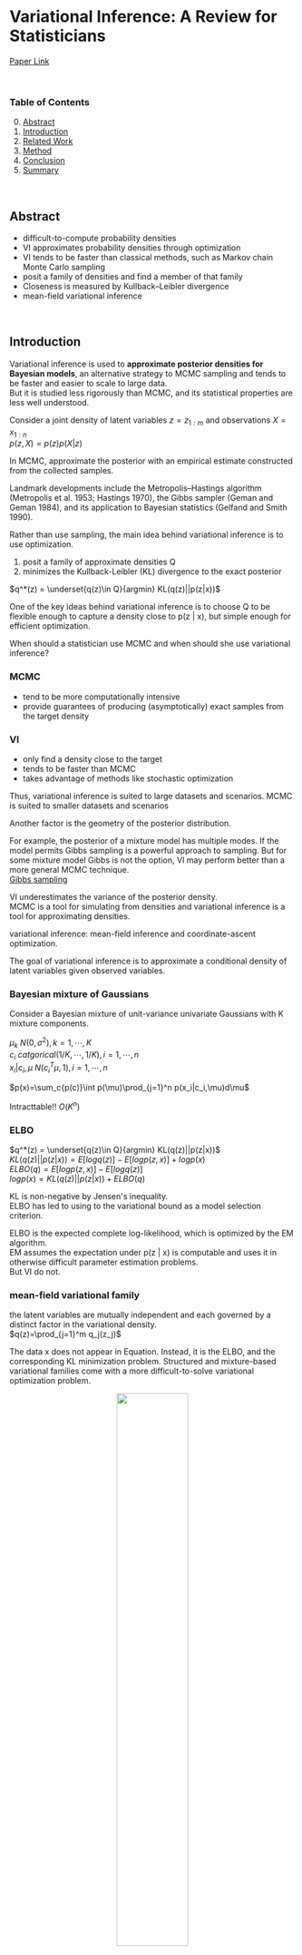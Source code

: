 # Variational Inference: A Review for Statisticians


[Paper Link](https://s3.us-west-2.amazonaws.com/secure.notion-static.com/b8b624f3-19ad-46bc-a708-9655a8c1a558/BleiKucukelbirMcAuliffe2017.pdf?X-Amz-Algorithm=AWS4-HMAC-SHA256&X-Amz-Content-Sha256=UNSIGNED-PAYLOAD&X-Amz-Credential=AKIAT73L2G45EIPT3X45%2F20230310%2Fus-west-2%2Fs3%2Faws4_request&X-Amz-Date=20230310T082106Z&X-Amz-Expires=86400&X-Amz-Signature=d23976072aaf60216f5d1fb29328fc19668bfebfe5c65e156aa75ba6b9fa27f8&X-Amz-SignedHeaders=host&response-content-disposition=filename%3D%22BleiKucukelbirMcAuliffe2017.pdf%22&x-id=GetObject)  

</br>

### Table of Contents  
0. [Abstract](#abstract)
0. [Introduction](#introduction)
0. [Related Work](#relatedWork)
0. [Method](#method)
0. [Conclusion](#conclusion)
0. [Summary](#summary)

</br>

## Abstract

- difficult-to-compute probability densities
- VI approximates probability densities through optimization
-  VI tends to be faster than classical methods, such as Markov chain Monte Carlo sampling
- posit a family of densities and find a member of that family
- Closeness is measured by Kullback–Leibler divergence
- mean-field variational inference

</br>

## Introduction
Variational inference is used to **approximate posterior densities for Bayesian models**, an alternative strategy to MCMC sampling and tends to be faster and easier to scale to large data.  
But it is studied less rigorously than MCMC, and its statistical properties are less well understood.  

Consider a joint density of latent variables $z = z_{1:m}$ and observations $X = x_{1:n}$  
$p(z,X) = p(z)p(X|z)$  

In MCMC, approximate the posterior with an empirical estimate constructed from the collected samples.  

Landmark developments include the Metropolis–Hastings algorithm (Metropolis et al. 1953; Hastings 1970), the Gibbs sampler (Geman and Geman 1984), and its application to Bayesian statistics (Gelfand and Smith 1990).  

Rather than use sampling, the main idea behind variational inference is to use optimization.  
1. posit a family of approximate densities Q
2. minimizes the Kullback-Leibler (KL) divergence to the exact posterior  

$q^*(z) = \underset{q(z)\in Q}{argmin} KL(q(z)||p(z|x))$  

One of the key ideas behind variational inference is to choose Q to be flexible enough to capture a density close to p(z | x), but simple enough for efficient optimization.  

When should a statistician use MCMC and when should she use variational inference?

### MCMC
- tend to be more computationally intensive
- provide guarantees of producing (asymptotically) exact samples from the target density  

### VI
- only find a density close to the target
- tends to be faster than MCMC
- takes advantage of methods like stochastic optimization  

Thus, variational inference is suited to large datasets and scenarios. MCMC is suited to smaller datasets and scenarios  

Another factor is the geometry of the posterior distribution.

For example, the posterior of a mixture model has multiple modes. If the model permits Gibbs sampling is a powerful approach to sampling. But for some mixture model Gibbs is not the option, VI may perform better than a more general MCMC technique.  
[Gibbs sampling](https://ratsgo.github.io/statistics/2017/05/31/gibbs/)

VI underestimates the variance of the posterior density.  
MCMC is a tool for simulating from densities and variational inference is a tool for approximating densities.  

variational inference: mean-field inference and coordinate-ascent optimization.  

The goal of variational inference is to approximate a conditional density of latent variables given observed variables.  

### Bayesian mixture of Gaussians  
Consider  a Bayesian mixture of unit-variance univariate Gaussians with K mixture components.  

$\mu_k ~ N(0,\sigma^2),k=1,\cdots,K$  
$c_i ~ catgorical(1/K,\cdots,1/K),i=1,\cdots,n$  
$x_i | c_i ,\mu~N(c_i^T\mu,1),i=1,\cdots,n$  

$p(x)=\sum_c{p(c)}\int p(\mu)\prod_{j=1}^n p(x_i|c_i,\mu)d\mu$

Intracttable!! $O(K^n)$  

### ELBO
$q^*(z) = \underset{q(z)\in Q}{argmin} KL(q(z)||p(z|x))$  
$KL(q(z)||p(z|x))=E[log q(z)]-E[log p(z,x)]+log p(x)$  
$ELBO(q)=E[log p(z,x)]-E[log q(z)]$  
$log p(x) = KL(q(z)||p(z|x))+ELBO(q)$  

KL is non-negative by Jensen's inequality.  
ELBO has led to using to the variational bound as a model selection criterion.  

ELBO is the expected complete log-likelihood, which is optimized by the EM algorithm.  
EM assumes the expectation under p(z | x) is computable and uses it in otherwise difficult parameter estimation problems.  
But VI do not.  

### mean-field variational family  

the latent variables are mutually independent and each governed by a distinct factor in the variational density.  
$q(z)=\prod_{j=1}^m q_j(z_j)$  

 The data x does not appear in Equation. Instead, it is the ELBO, and the corresponding KL minimization problem. Structured and mixture-based variational families come with a more difficult-to-solve variational optimization problem.  

<center>
<img
    src="image/VI/Fig_1.png"
    width="50%"
/>
</center>

 ### coordinate ascent variational inference (CAVI)  

 CAVI iteratively optimizes each factor of the mean-field variational density, while holding the others fixed.  

 $q_j^*(z_j) \propto exp\{E_{-j}[log p(z_j|z_{-j},x)]\}$
 $q_j^*(z_j) \propto exp\{E_{-j}[log p(z_j,z_{-j},x)]\}$ by mean-field property  

- CAVI can also be seen as a “message passing” algorithm.  
- CAVI is closely related to Gibbs sampling   

$ELBO(q_j)=E_j[E_{-j}[log p(z_j,z_{-j},x)]]-E_j[log q_j(z_j)]+const$  
It means negative KLD betwwen $q_j(z_j), q_j^*(z_j)$

<center>
<img
    src="image/VI/Fig_2.png"
    width="50%"
/>
</center>

</br>
Each initialization reaches a different value.  
In terms of KL(q||p), better local optima give variational densities that are closer to the exact posterior. This is not always a disadvantage.  

Why? 
- Representing one of these modes is sufficient for exploring latent clusters or predicting new observations.  

Assess convergence  
- Monitoring the ELBO in CAVI is simple; we typically declare convergence once the change in ELBO falls below some small threshold.  
- Suggest computing the average log predictive of a small held out dataset.  

Numerical stablity  
- Probabilities are constrained to live within [0, 1]. 
- $log[\sum_i exp(x_i) = \alpha + log[\sum_i exp(x_i-\alpha)]]$  

<center>
<img
    src="image/VI/Fig_3.png"
    width="50%"
/>
</center>

### Stochastic Variational Inference (SVI)

The coordinate ascent structure of the algorithm requires iterating through the entire dataset at each iteration.  

An alternative to coordinate ascent is **gradient-based optimization**  

Repeat
1. subsamples a data point from the full dataset
2. uses the current global parameters to compute the optimal local parameters for the subsampled data point
3. adjusts the current global parameters in an appropriate way.  

How it works?  
In gradient-based optimization, the natural gradient accounts for the geometric structure of probability parameters.  

In exponential families, the natural gradient is the inverse Riemannian metric and the inverse Fisher information matrix.  

$∇λELBO = a'' (λ)(Eφ[αˆ] − λ)$
$g(λ) = Eφ[αˆ] − λ$  

A gradient-based optimization algorithm.
$λ_t =λ_{t−1}+ε_t g(λ_t)$
$λ_t =(1−ε_t)λ_{t−1} +ε_t Eφ[αˆ]$  

Stochastic optimization algorithms follow noisy but cheap-to-compute gradients to reach the optimum of an objective function.  


## Related Work
- Posterior estimates of the topics and topic proportions can be used to summarize, visualize, explore, and form predictions about the documents.
- One motivation for topic modeling is to get a handle on massive collections of documents.
- With SVI, topic models scale up to millions of documents.

<center>
<img
    src="image/VI/Fig_4.png"
    width="50%"
/>
</center>

</br>

## Conclusion
- Paper described variational inference, a method that uses optimization to make probabilistic computations. 
- Then described the mean-field family, that is, the family of fully factorized densities of the latent variables.

</br>

## Open Problems
- To develop variational inference methods that optimize other measures.
  - Developed divergences based on lower bounds that are tighter than the ELBO
  -  α-divergence measures.
- To develop better approximations while maintaining efficient optimization.
  - structured variational inference.
  - generic structured variational inference in a stochastic optimization algorithm.
  - Gaussian variational families with nondiagonal covariance.
  - post-processed the mean-field parameters to correct for underestimating the variance.
- Interface between variational inference and MCMC
- The statistical properties of variational inference are not yet well understood